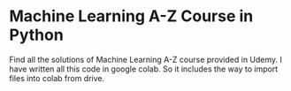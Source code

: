 # Machine Learning A-Z Course in Python

Find all the solutions of Machine Learning A-Z course provided in Udemy.
I have written all this code in google colab. So it includes the way to import files into colab from drive.
